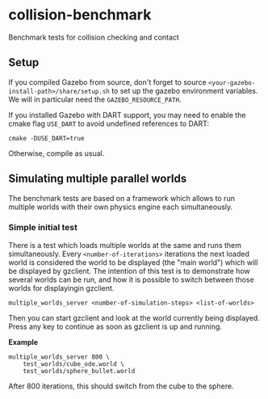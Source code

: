 # collision-benchmark

Benchmark tests for collision checking and contact

## Setup

If you compiled Gazebo from source, don't forget to source ``<your-gazebo-install-path>/share/setup.sh`` to set up the 
gazebo environment variables. We will in particular need the ``GAZEBO_RESOURCE_PATH``.

If you installed Gazebo with DART support, you may need to enable the cmake flag ``USE_DART`` to avoid
undefined references to DART:

``cmake -DUSE_DART=true``

Otherwise, compile as usual.

## Simulating multiple parallel worlds

The benchmark tests are based on a framework which allows to run multiple worlds
with their own physics engine each simultaneously.

### Simple initial test

There is a test which loads multiple worlds at the same and runs them simultaneously.
Every ``<number-of-iterations>`` iterations the next loaded world is considered
the world to be displayed (the "main world") which will be displayed by gzclient. The intention
of this test is to demonstrate how several worlds can be run, and how it is possible to switch
between those worlds for displayingin gzclient.

``multiple_worlds_server <number-of-simulation-steps> <list-of-worlds>``

Then you can start gzclient and look at the world currently being displayed. Press any key to continue
as soon as gzclient is up and running.

**Example**

```
multiple_worlds_server 800 \
    test_worlds/cube_ode.world \
    test_worlds/sphere_bullet.world
```

After 800 iterations, this should switch from the cube to the sphere.
